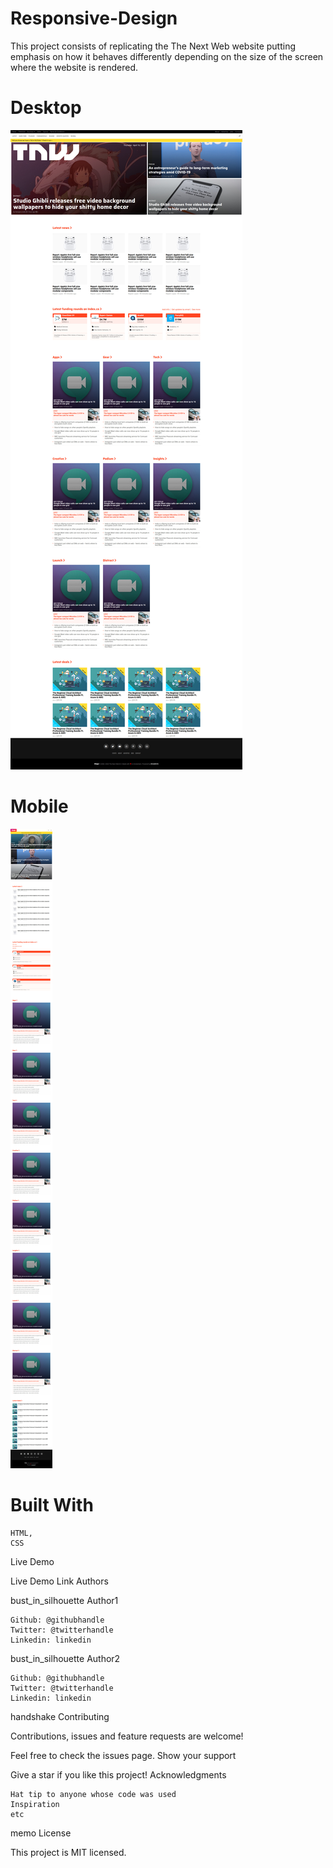 # Responsive-Design
This project consists of replicating the The Next Web website putting emphasis on how it behaves differently depending on the size of the screen where the website is rendered.

# Desktop
![screenshot](./img/Readme/fullscreen.jpg)

# Mobile
![screenshot](./img/Readme/mobileV.jpg)

# Built With
    HTML,
    CSS

Live Demo

Live Demo Link
Authors

bust_in_silhouette Author1

    Github: @githubhandle
    Twitter: @twitterhandle
    Linkedin: linkedin

bust_in_silhouette Author2

    Github: @githubhandle
    Twitter: @twitterhandle
    Linkedin: linkedin

handshake Contributing

Contributions, issues and feature requests are welcome!

Feel free to check the issues page.
Show your support

Give a star if you like this project!
Acknowledgments

    Hat tip to anyone whose code was used
    Inspiration
    etc

memo License

This project is MIT licensed.
